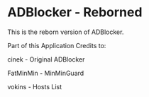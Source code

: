 # ADBlocker - Reborned

This is the reborn version of ADBlocker.

Part of this Application Credits to:

cinek - Original ADBlocker

FatMinMin - MinMinGuard

vokins - Hosts List
